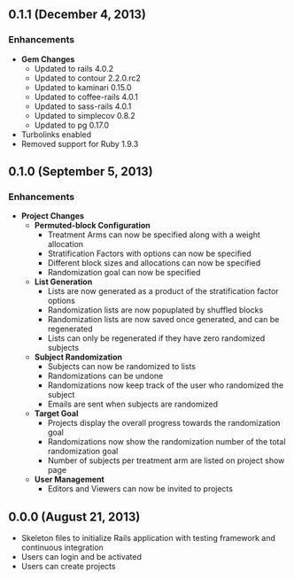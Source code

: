 ## 0.1.1 (December 4, 2013)

### Enhancements
- **Gem Changes**
  - Updated to rails 4.0.2
  - Updated to contour 2.2.0.rc2
  - Updated to kaminari 0.15.0
  - Updated to coffee-rails 4.0.1
  - Updated to sass-rails 4.0.1
  - Updated to simplecov 0.8.2
  - Updated to pg 0.17.0
- Turbolinks enabled
- Removed support for Ruby 1.9.3

## 0.1.0 (September 5, 2013)

### Enhancements
- **Project Changes**
  - **Permuted-block Configuration**
      - Treatment Arms can now be specified along with a weight allocation
      - Stratification Factors with options can now be specified
      - Different block sizes and allocations can now be specified
      - Randomization goal can now be specified
  - **List Generation**
      - Lists are now generated as a product of the stratification factor options
      - Randomization lists are now popuplated by shuffled blocks
      - Randomization lists are now saved once generated, and can be regenerated
      - Lists can only be regenerated if they have zero randomized subjects
  - **Subject Randomization**
      - Subjects can now be randomized to lists
      - Randomizations can be undone
      - Randomizations now keep track of the user who randomized the subject
      - Emails are sent when subjects are randomized
  - **Target Goal**
      - Projects display the overall progress towards the randomization goal
      - Randomizations now show the randomization number of the total randomization goal
      - Number of subjects per treatment arm are listed on project show page
  - **User Management**
      - Editors and Viewers can now be invited to projects

## 0.0.0 (August 21, 2013)

- Skeleton files to initialize Rails application with testing framework and continuous integration
- Users can login and be activated
- Users can create projects
